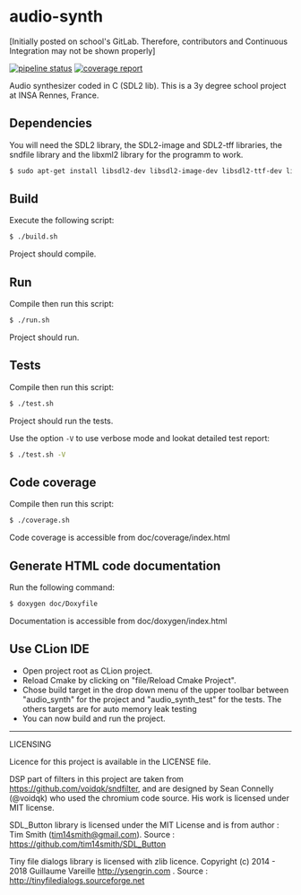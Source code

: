 # audio-synth

[Initially posted on school's GitLab. Therefore, contributors and Continuous Integration may not be shown properly]


[![pipeline status](https://gitlab.insa-rennes.fr/hfief/audio-synth/badges/master/pipeline.svg)](https://gitlab.insa-rennes.fr/hfief/audio-synth/commits/master)    [![coverage report](https://gitlab.insa-rennes.fr/hfief/audio-synth/badges/master/coverage.svg)](https://gitlab.insa-rennes.fr/hfief/audio-synth/commits/master)


Audio synthesizer coded in C (SDL2 lib). This is a 3y degree school project at INSA Rennes, France.

## Dependencies
You will need the SDL2 library, the SDL2-image and SDL2-tff libraries, the sndfile library and the libxml2 library for the programm to work.
```bash
$ sudo apt-get install libsdl2-dev libsdl2-image-dev libsdl2-ttf-dev libsndfile1-dev libxml2-dev
```

## Build
Execute the following script:

```bash
$ ./build.sh
```

Project should compile.

## Run
Compile then run this script:

```bash
$ ./run.sh
```

Project should run.


## Tests
Compile then run this script:

```bash
$ ./test.sh
```

Project should run the tests.

Use the option `-V` to use verbose mode and lookat detailed test report:
```bash
$ ./test.sh -V
```

## Code coverage
Compile then run this script:

```bash
$ ./coverage.sh
```
Code coverage is accessible from doc/coverage/index.html

## Generate HTML code documentation
Run the following command:
```bash
$ doxygen doc/Doxyfile
```
Documentation is accessible from doc/doxygen/index.html

## Use CLion IDE
- Open project root as CLion project.
- Reload Cmake by clicking on "file/Reload Cmake Project".
- Chose build target in the drop down menu of the upper toolbar between "audio_synth" for the project and "audio_synth_test" for the tests. The others targets are for auto memory leak testing
- You can now build and run the project.

___

LICENSING

Licence for this project is available in the LICENSE file.

DSP part of filters in this project are taken from https://github.com/voidqk/sndfilter,
and are designed by Sean Connelly (@voidqk) who used the chromium code source. His work is licensed under MIT license.

SDL_Button library is licensed under the MIT License and is from author : Tim Smith (tim14smith@gmail.com).  Source : https://github.com/tim14smith/SDL_Button

Tiny file dialogs library is licensed with zlib licence. Copyright (c) 2014 - 2018 Guillaume Vareille http://ysengrin.com . Source : http://tinyfiledialogs.sourceforge.net
